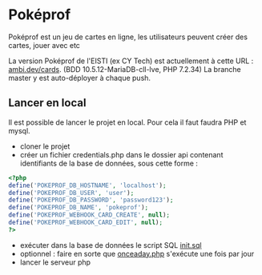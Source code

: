# Poképrof

Poképrof est un jeu de cartes en ligne, les utilisateurs peuvent créer des cartes, jouer avec etc

La version Poképrof de l'EISTI (ex CY Tech) est actuellement à cette URL : [ambi.dev/cards](https://ambi.dev/cards). (BDD 10.5.12-MariaDB-cll-lve, PHP 7.2.34) La branche master y est auto-déployer à chaque push.

## Lancer en local

Il est possible de lancer le projet en local.
Pour cela il faut faudra PHP et mysql.
 - cloner le projet
 - créer un fichier credentials.php dans le dossier api contenant identifiants de la base de données, sous cette forme :
```php
<?php
define('POKEPROF_DB_HOSTNAME', 'localhost');
define('POKEPROF_DB_USER', 'user');
define('POKEPROF_DB_PASSWORD', 'password123');
define('POKEPROF_DB_NAME', 'pokeprof');
define('POKEPROF_WEBHOOK_CARD_CREATE', null);
define('POKEPROF_WEBHOOK_CARD_EDIT', null);
?>
```
 - exécuter dans la base de données le script SQL [init.sql](init.sql)
 - optionnel : faire en sorte que [onceaday.php](onceaday.php) s'exécute une fois par jour
 - lancer le serveur php
